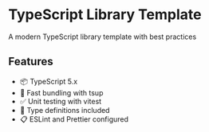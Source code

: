 # TypeScript Library Template

A modern TypeScript library template with best practices

## Features

- 📦 TypeScript 5.x
- 🔄 Fast bundling with tsup
- ✅ Unit testing with vitest
- 📝 Type definitions included
- 📋 ESLint and Prettier configured
